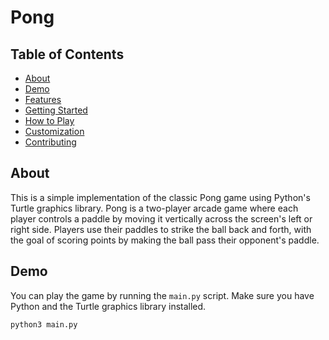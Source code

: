 # Pong

## Table of Contents

- [About](#about)
- [Demo](#demo)
- [Features](#features)
- [Getting Started](#getting-started)
- [How to Play](#how-to-play)
- [Customization](#customization)
- [Contributing](#contributing)

## About

This is a simple implementation of the classic Pong game using Python's Turtle graphics library. Pong is a two-player arcade game where each player controls a paddle by moving it vertically across the screen's left or right side. 
Players use their paddles to strike the ball back and forth, with the goal of scoring points by making the ball pass their opponent's paddle.

## Demo

You can play the game by running the `main.py` script. Make sure you have Python and the Turtle graphics library installed.

```bash
python3 main.py

